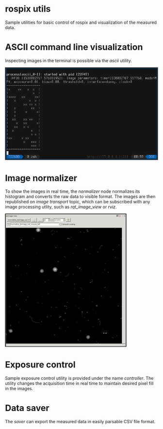 # rospix utils

Sample utilities for basic control of rospix and visualization of the measured data.

# ASCII command line visualization

Inspecting images in the terminal is possible via the _ascii_ utility.

![ascii image](misc/ascii.png)

# Image normalizer

To show the images in real time, the _normalizer_ node normalizes its histogram and converts the raw data to visible format.
The images are then republished on _image transport_ topic, which can be subscribed with any image processing utlity, such as *rqt_image_view* or *rviz*.

![normalized image](misc/rqt_image_view.jpg)

# Exposure control

Sample exposure control utility is provided under the name _controller_.
The utility changes the acquisition time in real time to maintain desired pixel fill in the images.

# Data saver

The _saver_ can export the measured data in easily parsable CSV file format.
